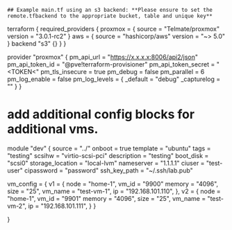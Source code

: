 ```
## Example main.tf using an s3 backend: **Please ensure to set the remote.tfbackend to the appropriate bucket, table and unique key**
```
terraform {
  required_providers {
    proxmox = {
      source  = "Telmate/proxmox"
      version = "3.0.1-rc2"
    }
    aws = {
      source  = "hashicorp/aws"
      version = "~> 5.0"
    }
    backend "s3" {}
  }
}

provider "proxmox" {
  pm_api_url          = "https://x.x.x.x:8006/api2/json"
  pm_api_token_id     = "<USER>@pve!terraform-provisioner"
  pm_api_token_secret = "<TOKEN<"
  pm_tls_insecure     = true
  pm_debug            = false
  pm_parallel         = 6
  pm_log_enable       = false
  pm_log_levels = {
    _default    = "debug"
    _capturelog = ""
  }
}


# add additional config blocks for additional vms.
module "dev" {
  source           = "../"
  onboot           = true
  template         = "ubuntu"
  tags             = "testing"
  scsihw           = "virtio-scsi-pci"
  description      = "testing"
  boot_disk        = "scsi0"
  storage_location = "local-lvm"
  nameserver       = "1.1.1.1"
  ciuser           = "test-user"
  cipassword       = "password"
  ssh_key_path     = "~/.ssh/lab.pub"


  vm_config = {
    v1 = {
      node    = "home-1",
      vm_id   = "9900"
      memory  = "4096",
      size    = "25",
      vm_name = "test-vm-1",
      ip      = "192.168.101.110",
    },
    v2 = {
      node    = "home-1",
      vm_id   = "9901"
      memory  = "4096",
      size    = "25",
      vm_name = "test-vm-2",
      ip      = "192.168.101.111",
    }
  }

}

```
